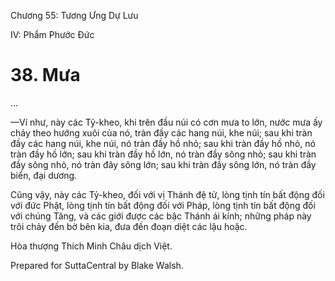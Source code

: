  

Chương 55: Tương Ưng Dự Lưu

IV: Phẩm Phước Ðức

# 38\. Mưa

…

—Ví như, này các Tỷ-kheo, khi trên đầu núi có cơn mưa to lớn, nước mưa ấy chảy theo hướng xuôi của nó, tràn đầy các hang núi, khe núi; sau khi tràn đầy các hang núi, khe núi, nó tràn đầy hồ nhỏ; sau khi tràn đầy hồ nhỏ, nó tràn đầy hồ lớn; sau khi tràn đầy hồ lớn, nó tràn đầy sông nhỏ; sau khi tràn đầy sông nhỏ, nó tràn đây sông lớn; sau khi tràn đầy sông lớn, nó tràn đầy biển, đại dương.

Cũng vậy, này các Tỷ-kheo, đối với vị Thánh đệ tử, lòng tịnh tín bất động đối với đức Phật, lòng tịnh tín bất động đối với Pháp, lòng tịnh tín bất động đối với chúng Tăng, và các giới được các bậc Thánh ái kính; những pháp này trôi chảy đến bờ bên kia, đưa đến đoạn diệt các lậu hoặc.

Hòa thượng Thích Minh Châu dịch Việt.

Prepared for SuttaCentral by Blake Walsh.